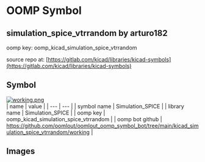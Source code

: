 # OOMP Symbol  
## simulation_spice_vtrrandom  by arturo182  
  
oomp key: oomp_kicad_simulation_spice_vtrrandom  
  
source repo at: [https://gitlab.com/kicad/libraries/kicad-symbols](https://gitlab.com/kicad/libraries/kicad-symbols)  
## Symbol  
  
[![working.png](working_600.png)](working.png)  
| name | value | 
| --- | --- | 
| symbol name | Simulation_SPICE | 
| library name | Simulation_SPICE | 
| oomp key | oomp_kicad_simulation_spice_vtrrandom | 
| oomp bot github | https://github.com/oomlout/oomlout_oomp_symbol_bot/tree/main/kicad_simulation_spice_vtrrandom/working | 
## Images  
